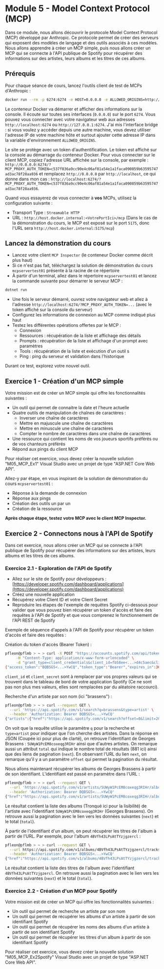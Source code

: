 # Module 5 - Model Context Protocol (MCP)

Dans ce module, nous allons découvrir le protocole Model Context Protocol (MCP) développé par Anthropic. Ce protocole permet de créer des serveurs qui exposent des modèles de langage et des outils associés à ces modèles. Nous allons apprendre à créer un MCP simple, puis nous allons créer un MCP qui se connecte à l'API publique de Spotify pour récupérer des informations sur des artistes, leurs albums et les titres de ces albums.

## Prérequis

Pour chaque séance de cours, lancez l'outils client de test de MCPs d'Anthropic :

```bash
docker run --rm -p 6274:6274 -e HOST=0.0.0.0 -e ALLOWED_ORIGINS=http://127.0.0.1:6274,http://localhost:6274 -p 6277:6277 --network bridge ghcr.io/modelcontextprotocol/inspector:latest
```

Le conteneur Docker va démarrer et afficher des informations sur la console. Il écoute sur toutes ses interfaces (`0.0.0.0`) sur le port `6274`. Vous pouvez vous connecter avec votre navigateur web aux adresses `http://localhost:6274` ou `http://127.0.0.1:6274`. J'ai mis l'interface bridge : si vous voulez y accéder depuis une autre machine, vous devez utiliser l'adresse IP de votre machine hôte et surtout ajouter cette adresse IP dans la variable d'environnement `ALLOWED_ORIGINS`.

Le site se protège avec un token d'authentification. Le token est affiché sur la console au démarrage du conteneur Docker. Pour vous connecter sur le client MCP, copiez l'adresse URL affichée sur la console, par exemple :
`http://0.0.0.0:6274/?MCP_PROXY_AUTH_TOKEN=c537f836a9cc90e4c06af81a54e1a1faca090859b63595747ad3ac78f28aa936` et remplacez `http://0.0.0.0` par `http://localhost`, ce qui donne dans mon cas : `http://localhost:6274/?MCP_PROXY_AUTH_TOKEN=c537f836a9cc90e4c06af81a54e1a1faca090859b63595747ad3ac78f28aa936`.

Quand vous essayerez de vous connecter à **vos** MCPs, utilisez la configuration suivante :

- Transport Type : `Streamable HTTP`
- URL : `http://host.docker.internal:<VotrePortIci>/mcp` (Dans le cas de la démonstration du cours, le MCP est exposé sur le port `5175`, donc l'URL sera `http://host.docker.internal:5175/mcp`)

## Lancez la démonstration du cours

- Lancez votre client `MCP Inspector` (le conteneur Docker comme décrit plus haut)
- Si ce n'est pas fait, téléchargez la solution de démonstration du cours `mcpservertest01` présente à la racine de ce répertoire
- À partir d'un terminal, allez dans le répertoire `mcpservertest01` et lancez la commande suivante pour démarrer le serveur MCP :

```bash
dotnet run
```

- Une fois le serveur démarré, ouvrez votre navigateur web et allez à l'adresse `http://localhost:6274/?MCP_PROXY_AUTH_TOKEN=...` (avec le token affiché sur la console du serveur)
- Configurez les informations de connexion au MCP comme indiqué plus haut
- Testez les différentes opérations offertes par le MCP :
  - Connexion
  - Ressources : récupération de la liste et affichage des détails
  - Prompts : récupération de la liste et affichage d'un prompt avec paramètres
  - Tools : récupération de la liste et exécution d'un outil s
  - Ping : ping du serveur et validation dans l'historique

Durant ce test, explorez votre nouvel outil.

## Exercice 1 - Création d'un MCP simple

Votre mission est de créer un MCP simple qui offre les fonctionnalités suivantes :

- Un outil qui permet de connaitre la date et l'heure actuelle
- Quatre outils de manipulation de chaînes de caractères :
  - Inverser une chaîne de caractères
  - Mettre en majuscule une chaîne de caractères
  - Mettre en minuscule une chaîne de caractères
  - Compter le nombre de caractères dans une chaîne de caractères
- Une ressource qui contient les noms de vos joueurs sportifs préférés ou de vos chanteurs préférés
- Répond aux pings du client MCP

Pour réaliser cet exercice, vous devez créer la nouvelle solution "M05_MCP_Ex1" Visual Studio avec un projet de type "ASP.NET Core Web API".

Allez-y par étape, en vous inspirant de la solution de démonstration du cours `mcpservertest01` :

- Réponse à la demande de connexion
- Réponse aux pings
- Création des outils un par un
- Création de la ressource

**Après chaque étape, testez votre MCP avec le client MCP Inspector.**

## Exercice 2 - Connectons nous à l'API de Spotify

Dans cet exercice, nous allons créer un MCP qui se connecte à l'API publique de Spotify pour récupérer des informations sur des artistes, leurs albums et les titres de ces albums.

### Exercice 2.1 - Exploration de l'API de Spotify

- Allez sur le site de Spotify pour développeurs : [https://developer.spotify.com/dashboard/applications](https://developer.spotify.com/dashboard/applications)
- Créez une nouvelle application
- Récupérez votre Client ID et votre Client Secret
- Reproduire les étapes de l'exemple de requêtes Spotify ci-dessous pour valider que vous pouvez bien récupérer un token d'accès et faire des requêtes à l'API de Spotify et que vous comprenez le fonctionnement de l'API REST de Spotify

Exemple de séquence d'appels à l'API de Spotify pour récupérer un token d'accès et faire des requêtes :

Création du token d'accès (Bearer Token) :

```bash
pfleon@pflmb > ~ > curl -X POST "https://accounts.spotify.com/api/token" \
     -H "Content-Type: application/x-www-form-urlencoded" \
     -d "grant_type=client_credentials&client_id=fb58ee<...>d4c5aec&client_secret=cfd0b7<...>f00a79ef"
{"access_token":"BQBSG5<...>YwCQ","token_type":"Bearer","expires_in":3600}                               
```

`client_id` et `client_secret` sont à remplacer par vos propres valeurs qui se trouvent dans le tableau de bord de votre application Spotify (Ce ne sont pas non plus mes valeurs, elles sont remplacées par du aléatoire raccourci).

Recherche d'un artiste par son nom (ici "brassens") :

```bash
pfleon@pflmb > ~ > curl --request GET \
  --url 'https://api.spotify.com/v1/search?q=brassens&type=artist' \
  --header 'Authorization: Bearer BQBSG5<...>YwCQ'
{"artists":{"href":"https://api.spotify.com/v1/search?offset=0&limit=20&query=brassens&type=artist","limit":20,"next":"https://api.spotify.com/v1/search?offset=20&limit=20&query=brassens&type=artist","offset":0,"previous":null,"total":881,"items":[{"external_urls":{"spotify":"https://open.spotify.com/artist/5UWyW1PcEM8coxeqg3RIHr"},"followers":{"href":null,"total":544047},"genres":["chanson","variété française","french house"],"href":"https://api.spotify.com/v1/artists/5UWyW1PcEM8coxeqg3RIHr","id":"5UWyW1PcEM8coxeqg3RIHr","images":[{"url":"https://i.scdn.co/image/ab6761610000e5ebaa16370f435f9f9a99813417","height":640,"width":640},{"url":"https://i.scdn.co/image/ab67616100005174aa16370f435f9f9a99813417","height":320,"width":320},{"url":"https://i.scdn.co/image/ab6761610000f178aa16370f435f9f9a99813417","height":160,"width":160}],"name":"Georges Brassens","popularity":50,"type":"artist","uri":"spotify:artist:5UWyW1PcEM8coxeqg3RIHr"},{"external_urls":{"spotify":"https://open.spotify.com/artist/4RN2vlFWepLa46qQIU2PHs"},"followers":{"href":null,"total":889420},"genres":["chanson","variété française"],"href":"https://api.spotify.com/v1/artists/4RN2vlFWepLa46qQIU2PHs","id":"4RN2vlFWepLa46qQIU2PHs","images":[{"url":"https://i.scdn.co/image/ab6761610000e5eb4dfecaf883652dc5600ba055","height":640,"width":640},{"url":"https://i.scdn.co/image/ab676161000051744dfecaf883652dc5600ba055","height":320,"width":320},{"url":"https://i.scdn.co/image/ab6761610000f1784dfecaf883652dc5600ba055","height":160,"width":160}],"name":"Jacques Brel","popularity":53,"type":"artist","uri":"spotify:artist:4RN2vlFWepLa46qQIU2PHs"},<...>]}}
```

On voit que la requête utilise le paramètre `q` pour la recherche et `type=artist` pour indiquer que l'on cherche des artistes. Dans la réponse en JSON (Coupée ici pour plus de clarté), on retrouve l'identifiant de Georges Brassens : `5UWyW1PcEM8coxeqg3RIHr` ainsi que d'autres artistes. On remarque aussi un attribut `total` qui indique le nombre total de résultats (881 ici) ainsi que des liens de pagination (`next`). En observant l'URL du lien `next`, on remarque qu'il y a un paramètre `offset` qui permet la pagination du résultat.

Nous allons maintenant récupérer les albums de Georges Brassens à partir de son identifiant. L'identifiant est passé en paramètre dans l'URL :

```bash
pfleon@pflmb > ~ > curl --request GET \
  --url 'https://api.spotify.com/v1/artists/5UWyW1PcEM8coxeqg3RIHr/albums?include_groups=album' \
  --header 'Authorization: Bearer BQBSG5<...>YwCQ'
{"href":"https://api.spotify.com/v1/artists/5UWyW1PcEM8coxeqg3RIHr/albums?offset=0&limit=20&include_groups=album","limit":20,"next":"https://api.spotify.com/v1/artists/5UWyW1PcEM8coxeqg3RIHr/albums?offset=20&limit=20&include_groups=album","offset":0,"previous":null,"total":34,"items":[{"album_type":"album","total_tracks":20,"available_markets":["AR","AU","AT","BE","BO","BR","BG","CA","CL","CO","CR","CY","CZ","DK","DO","DE","EC","EE","SV","FI","FR","GR","GT","HN","HK","HU","IS","IE","IT","LV","LT","LU","MY","MT","MX","NL","NZ","NI","NO","PA","PY","PE","PH","PL","PT","SG","SK","ES","SE","CH","TW","TR","UY","GB","AD","LI","MC","ID","JP","TH","VN","RO","IL","ZA","SA","AE","BH","QA","OM","KW","EG","MA","DZ","TN","LB","JO","PS","IN","BY","KZ","MD","UA","AL","BA","HR","ME","MK","RS","SI","KR","BD","PK","LK","GH","KE","NG","TZ","UG","AG","AM","BS","BB","BZ","BT","BW","BF","CV","CW","DM","FJ","GM","GE","GD","GW","GY","HT","JM","KI","LS","LR","MW","MV","ML","MH","FM","NA","NR","NE","PW","PG","PR","WS","SM","ST","SN","SC","SL","SB","KN","LC","VC","SR","TL","TO","TT","TV","VU","AZ","BN","BI","KH","CM","TD","KM","GQ","SZ","GA","GN","KG","LA","MO","MR","MN","NP","RW","TG","UZ","ZW","BJ","MG","MU","MZ","AO","CI","DJ","ZM","CD","CG","IQ","LY","TJ","VE","ET","XK"],"external_urls":{"spotify":"https://open.spotify.com/album/7ElaerikszHQjNlf0AOKep"},"href":"https://api.spotify.com/v1/albums/7ElaerikszHQjNlf0AOKep","id":"7ElaerikszHQjNlf0AOKep","images":[{"url":"https://i.scdn.co/image/ab67616d0000b273470fe4c6b09f00a1895db256","height":640,"width":640},{"url":"https://i.scdn.co/image/ab67616d00001e02470fe4c6b09f00a1895db256","height":300,"width":300},{"url":"https://i.scdn.co/image/ab67616d00004851470fe4c6b09f00a1895db256","height":64,"width":64}],"name":"Brassens!","release_date":"2024-10-11","release_date_precision":"day","type":"album","uri":"spotify:album:7ElaerikszHQjNlf0AOKep","artists":[{"external_urls":{"spotify":"https://open.spotify.com/artist/5UWyW1PcEM8coxeqg3RIHr"},"href":"https://api.spotify.com/v1/artists/5UWyW1PcEM8coxeqg3RIHr","id":"5UWyW1PcEM8coxeqg3RIHr","name":"Georges Brassens","type":"artist","uri":"spotify:artist:5UWyW1PcEM8coxeqg3RIHr"}],"album_group":"album"},{"album_type":"album","total_tracks":11,"available_markets":["AR","AU","AT","BE","BO","BR","BG","CA","CL","CO","CR","CY","CZ","DK","DO","DE","EC","EE","SV","FI","FR","GR","GT","HN","HK","HU","IS","IE","IT","LV","LT","LU","MY","MT","MX","NL","NZ","NI","NO","PA","PY","PE","PH","PL","PT","SG","SK","ES","SE","CH","TW","TR","UY","US","GB","AD","LI","MC","ID","JP","TH","VN","RO","IL","ZA","SA","AE","BH","QA","OM","KW","EG","MA","DZ","TN","LB","JO","PS","IN","BY","KZ","MD","UA","AL","BA","HR","ME","MK","RS","SI","KR","BD","PK","LK","GH","KE","NG","TZ","UG","AG","AM","BS","BB","BZ","BT","BW","BF","CV","CW","DM","FJ","GM","GE","GD","GW","GY","HT","JM","KI","LS","LR","MW","MV","ML","MH","FM","NA","NR","NE","PW","PG","PR","WS","SM","ST","SN","SC","SL","SB","KN","LC","VC","SR","TL","TO","TT","TV","VU","AZ","BN","BI","KH","CM","TD","KM","GQ","SZ","GA","GN","KG","LA","MO","MR","MN","NP","RW","TG","UZ","ZW","BJ","MG","MU","MZ","AO","CI","DJ","ZM","CD","CG","IQ","LY","TJ","VE","ET","XK"],"external_urls":{"spotify":"https://open.spotify.com/album/7CliyaEoCkPGR1j1qaV17Q"},"href":"https://api.spotify.com/v1/albums/7CliyaEoCkPGR1j1qaV17Q","id":"7CliyaEoCkPGR1j1qaV17Q","images":[{"url":"https://i.scdn.co/image/ab67616d0000b2730129fa32572e985d19623cbf","height":640,"width":640},{"url":"https://i.scdn.co/image/ab67616d00001e020129fa32572e985d19623cbf","height":300,"width":300},{"url":"https://i.scdn.co/image/ab67616d000048510129fa32572e985d19623cbf","height":64,"width":64}],"name":"Aux Trois Baudets, 1953","release_date":"2021-08-26","release_date_precision":"day","type":"album","uri":"spotify:album:7CliyaEoCkPGR1j1qaV17Q","artists":[{"external_urls":{"spotify":"https://open.spotify.com/artist/5UWyW1PcEM8coxeqg3RIHr"},"href":"https://api.spotify.com/v1/artists/5UWyW1PcEM8coxeqg3RIHr","id":"5UWyW1PcEM8coxeqg3RIHr","name":"Georges Brassens","type":"artist","uri":"spotify:artist:5UWyW1PcEM8coxeqg3RIHr"}],"album_group":"album"},<...>]} 
```

Le résultat contient la liste des albums (Tronqué ici pour la lisibilité) de l'artiste avec l'identifiant `5UWyW1PcEM8coxeqg3RIHr` (Georges Brassens). On retrouve aussi la pagination avec le lien vers les données suivantes (`next`) et le total (`total`).

À partir de l'identifiant d'un album, on peut récupérer les titres de l'album à partir de l'URL. Par exemple, pour l'album `4BVfh43LPsAtTYzjgzercl` :

```bash
pfleon@pflmb > ~ > curl --request GET \
  --url https://api.spotify.com/v1/albums/4BVfh43LPsAtTYzjgzercl/tracks \
  --header 'Authorization: Bearer BQBSG5<...>YwCQ'
{"href":"https://api.spotify.com/v1/albums/4BVfh43LPsAtTYzjgzercl/tracks?offset=0&limit=20","items":[{"artists":[{"external_urls":{"spotify":"https://open.spotify.com/artist/5UWyW1PcEM8coxeqg3RIHr"},"href":"https://api.spotify.com/v1/artists/5UWyW1PcEM8coxeqg3RIHr","id":"5UWyW1PcEM8coxeqg3RIHr","name":"Georges Brassens","type":"artist","uri":"spotify:artist:5UWyW1PcEM8coxeqg3RIHr"},{"external_urls":{"spotify":"https://open.spotify.com/artist/7wjSiCt9lKliJKWd92dc1S"},"href":"https://api.spotify.com/v1/artists/7wjSiCt9lKliJKWd92dc1S","id":"7wjSiCt9lKliJKWd92dc1S","name":"Les Petits Français","type":"artist","uri":"spotify:artist:7wjSiCt9lKliJKWd92dc1S"}],"available_markets":["CA","FR"],"disc_number":1,"duration_ms":232266,"explicit":false,"external_urls":{"spotify":"https://open.spotify.com/track/7mjgmfTR7pVH6XIsrQlclR"},"href":"https://api.spotify.com/v1/tracks/7mjgmfTR7pVH6XIsrQlclR","id":"7mjgmfTR7pVH6XIsrQlclR","name":"Elégie à un rat de cave","preview_url":null,"track_number":1,"type":"track","uri":"spotify:track:7mjgmfTR7pVH6XIsrQlclR","is_local":false},{"artists":[{"external_urls":{"spotify":"https://open.spotify.com/artist/5UWyW1PcEM8coxeqg3RIHr"},"href":"https://api.spotify.com/v1/artists/5UWyW1PcEM8coxeqg3RIHr","id":"5UWyW1PcEM8coxeqg3RIHr","name":"Georges Brassens","type":"artist","uri":"spotify:artist:5UWyW1PcEM8coxeqg3RIHr"}],"available_markets":["CA","FR"],"disc_number":1,"duration_ms":218693,"explicit":false,"external_urls":{"spotify":"https://open.spotify.com/track/4O53LdgxaCE55WP9wiNsPk"},"href":"https://api.spotify.com/v1/tracks/4O53LdgxaCE55WP9wiNsPk","id":"4O53LdgxaCE55WP9wiNsPk","name":"Au Bois De Mon Coeur","preview_url":null,"track_number":2,"type":"track","uri":"spotify:track:4O53LdgxaCE55WP9wiNsPk","is_local":false},<...>],"limit":20,"next":"https://api.spotify.com/v1/albums/4BVfh43LPsAtTYzjgzercl/tracks?offset=20&limit=20","offset":0,"previous":null,"total":34}
```

Le résultat contient la liste des titres de l'album avec l'identifiant `4BVfh43LPsAtTYzjgzercl`. On retrouve aussi la pagination avec le lien vers les données suivantes (`next`) et le total (`total`).

### Exercice 2.2 - Création d'un MCP pour Spotify

Votre mission est de créer un MCP qui offre les fonctionnalités suivantes :

- Un outil qui permet de recherche un artiste par son nom
- Un outil qui permet de récupérer les albums d'un artiste à partir de son identifiant Spotify
- Un outil qui permet de récupérer les noms des albums d'un artiste à partir de son identifiant Spotify
- Un outil qui permet de récupérer les titres d'un album à partir de son identifiant Spotify

Pour réaliser cet exercice, vous devez créer la nouvelle solution "M05_MCP_Ex2Spotify" Visual Studio avec un projet de type "ASP.NET Core Web API".
